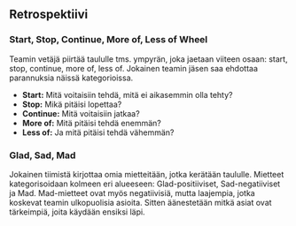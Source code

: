 ## Retrospektiivi

### Start, Stop, Continue, More of, Less of Wheel

Teamin vetäjä piirtää taululle tms. ympyrän, joka jaetaan viiteen osaan: start, stop, continue, more of, less of. Jokainen teamin jäsen saa ehdottaa parannuksia näissä kategorioissa.

* **Start:** Mitä voitaisiin tehdä, mitä ei aikasemmin olla tehty?
* **Stop:** Mikä pitäisi lopettaa?
* **Continue:** Mitä voitaisiin jatkaa?
* **More of:** Mitä pitäisi tehdä enemmän?
* **Less of:** Ja mitä pitäisi tehdä vähemmän?

### Glad, Sad, Mad

Jokainen tiimistä kirjottaa omia mietteitään, jotka kerätään taululle. Mietteet kategorisoidaan kolmeen eri alueeseen: Glad-positiiviset, Sad-negatiiviset ja Mad. Mad-mietteet ovat myös negatiivisiä, mutta laajempia, jotka koskevat teamin ulkopuolisia asioita. Sitten äänestetään mitkä asiat ovat tärkeimpiä, joita käydään ensiksi läpi. 
